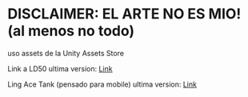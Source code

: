 # DISCLAIMER: EL ARTE NO ES MIO! (al menos no todo)

uso assets de la Unity Assets Store

Link a LD50 ultima version: [Link](https://nicoreale.github.io/Builds/LD50/Alpha%20v3/)

Ling Ace Tank (pensado para mobile) ultima version: [Link](https://nicoreale.github.io/Builds/Unity/Ace%20Tank/) 
